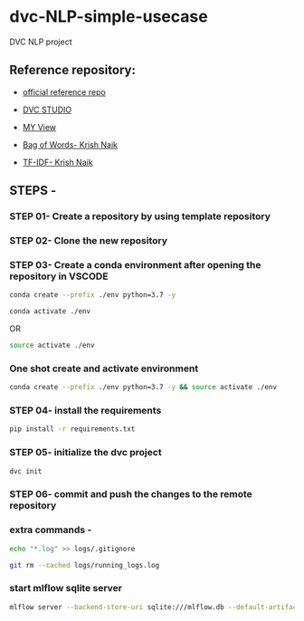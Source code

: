 # dvc-NLP-simple-usecase
DVC NLP project

## Reference repository:
* [official reference repo](https://github.com/iterative/example-get-started)

* [DVC STUDIO](https://studio.iterative.ai/)

* [MY View](https://studio.iterative.ai/user/c17hawke/views/DVC-NLP-Simple-usecase-3xolnsi26a)

* [Bag of Words- Krish Naik](https://youtu.be/D2V1okCEsiE)

* [TF-IDF- Krish Naik](https://youtu.be/D2V1okCEsiE)


## STEPS -

### STEP 01- Create a repository by using template repository

### STEP 02- Clone the new repository

### STEP 03- Create a conda environment after opening the repository in VSCODE

```bash
conda create --prefix ./env python=3.7 -y
```

```bash
conda activate ./env
```
OR
```bash
source activate ./env
```

### One shot create and activate environment
```bash
conda create --prefix ./env python=3.7 -y && source activate ./env
```

### STEP 04- install the requirements
```bash
pip install -r requirements.txt
```

### STEP 05- initialize the dvc project
```bash
dvc init
```

### STEP 06- commit and push the changes to the remote repository


### extra commands - 

```bash
echo "*.log" >> logs/.gitignore
```

```bash
git rm --cached logs/running_logs.log
```

###  start mlflow sqlite server
```bash
mlflow server --backend-store-uri sqlite:///mlflow.db --default-artifact-root ./artifacts --host 127.0.0.1 -p 1234
```